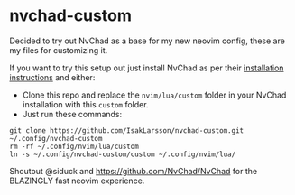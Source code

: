 # nvchad-custom

Decided to try out NvChad as a base for my new neovim config, these are my files for customizing it.

If you want to try this setup out just install NvChad as per their [installation instructions](https://nvchad.com/docs/quickstart/install) and either:
- Clone this repo and replace the `nvim/lua/custom` folder in your NvChad installation with this `custom` folder.
- Just run these commands:
```
git clone https://github.com/IsakLarsson/nvchad-custom.git ~/.config/nvchad-custom
rm -rf ~/.config/nvim/lua/custom
ln -s ~/.config/nvchad-custom/custom ~/.config/nvim/lua/
```

Shoutout @siduck and https://github.com/NvChad/NvChad for the BLAZINGLY fast neovim experience.
